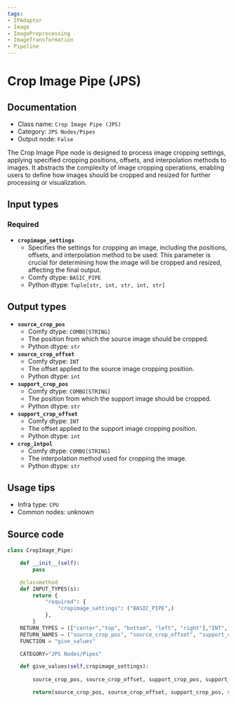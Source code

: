 ```yaml
---
tags:
- IPAdapter
- Image
- ImagePreprocessing
- ImageTransformation
- Pipeline
---
```


# Crop Image Pipe (JPS)
## Documentation
- Class name: `Crop Image Pipe (JPS)`
- Category: `JPS Nodes/Pipes`
- Output node: `False`

The Crop Image Pipe node is designed to process image cropping settings, applying specified cropping positions, offsets, and interpolation methods to images. It abstracts the complexity of image cropping operations, enabling users to define how images should be cropped and resized for further processing or visualization.
## Input types
### Required
- **`cropimage_settings`**
    - Specifies the settings for cropping an image, including the positions, offsets, and interpolation method to be used. This parameter is crucial for determining how the image will be cropped and resized, affecting the final output.
    - Comfy dtype: `BASIC_PIPE`
    - Python dtype: `Tuple[str, int, str, int, str]`
## Output types
- **`source_crop_pos`**
    - Comfy dtype: `COMBO[STRING]`
    - The position from which the source image should be cropped.
    - Python dtype: `str`
- **`source_crop_offset`**
    - Comfy dtype: `INT`
    - The offset applied to the source image cropping position.
    - Python dtype: `int`
- **`support_crop_pos`**
    - Comfy dtype: `COMBO[STRING]`
    - The position from which the support image should be cropped.
    - Python dtype: `str`
- **`support_crop_offset`**
    - Comfy dtype: `INT`
    - The offset applied to the support image cropping position.
    - Python dtype: `int`
- **`crop_intpol`**
    - Comfy dtype: `COMBO[STRING]`
    - The interpolation method used for cropping the image.
    - Python dtype: `str`
## Usage tips
- Infra type: `CPU`
- Common nodes: unknown


## Source code
```python
class CropImage_Pipe:

    def __init__(self):
        pass

    @classmethod
    def INPUT_TYPES(s):
        return {
            "required": {
                "cropimage_settings": ("BASIC_PIPE",)
            },
        }
    RETURN_TYPES = (["center","top", "bottom", "left", "right"],"INT",["center","top", "bottom", "left", "right"],"INT",["lanczos", "nearest", "bilinear", "bicubic", "area", "nearest-exact"],)
    RETURN_NAMES = ("source_crop_pos", "source_crop_offset", "support_crop_pos", "support_crop_offset", "crop_intpol",)
    FUNCTION = "give_values"

    CATEGORY="JPS Nodes/Pipes"

    def give_values(self,cropimage_settings):
        
        source_crop_pos, source_crop_offset, support_crop_pos, support_crop_offset, crop_intpol = cropimage_settings

        return(source_crop_pos, source_crop_offset, support_crop_pos, support_crop_offset, crop_intpol,)

```
